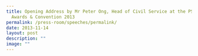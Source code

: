 ```yaml
---
title: Opening Address by Mr Peter Ong, Head of Civil Service at the PS21 ExCEL
  Awards & Convention 2013
permalink: /press-room/speeches/permalink/
date: 2013-11-14
layout: post
description: ""
image: ""
---
```

